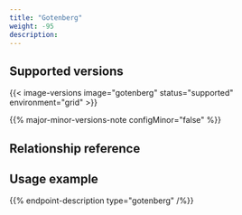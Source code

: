 ```yaml
---
title: "Gotenberg"
weight: -95
description:
---
```




## Supported versions

{{< image-versions image="gotenberg" status="supported" environment="grid" >}}

{{% major-minor-versions-note configMinor="false" %}}

## Relationship reference


## Usage example

{{% endpoint-description type="gotenberg" /%}}